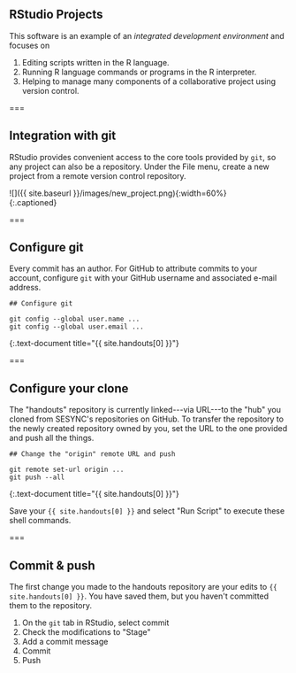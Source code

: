 ---
---

## RStudio Projects

This software is an example of an *integrated development environment* and focuses on

1. Editing scripts written in the R language.
1. Running R language commands or programs in the R interpreter.
1. Helping to manage many components of a collaborative project using version control.

===

## Integration with git

RStudio provides convenient access to the core tools provided by `git`, so any project can also be a repository. Under the File menu, create a new project from a remote version control repository.

![]({{ site.baseurl }}/images/new_project.png){:width=60%}  
{:.captioned}

===

## Configure git

Every commit has an author. For GitHub to attribute commits to your account, configure `git` with your GitHub username and associated e-mail address.

~~~
## Configure git

git config --global user.name ...
git config --global user.email ...
~~~
{:.text-document title="{{ site.handouts[0] }}"}

===

## Configure your clone

The "handouts" repository is currently linked---via URL---to the "hub" you cloned from SESYNC's repositories on GitHub. To transfer the repository to the newly created repository owned by you, set the URL to the one provided and push all the things.

~~~
## Change the "origin" remote URL and push

git remote set-url origin ...
git push --all
~~~
{:.text-document title="{{ site.handouts[0] }}"}

Save your `{{ site.handouts[0] }}` and select "Run Script" to execute these shell commands.

===

## Commit & push

The first change you made to the handouts repository are your edits to `{{ site.handouts[0] }}`. You have saved them, but you haven't committed them to the repository.

1. On the `git` tab in RStudio, select commit
1. Check the modifications to "Stage"
1. Add a commit message
1. Commit
1. Push
